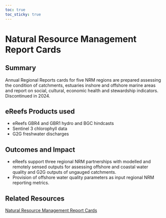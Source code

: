 ```yaml
---
toc: true
toc_sticky: true
---
```

# Natural Resource Management Report Cards

## Summary
Annual Regional Reports cards for five NRM regions are prepared assessing the condition of catchments, estuaries inshore and offshore marine areas and report on social, cultural, economic health and stewardship indicators. Discontinued in 2024.

## eReefs Products used
- eReefs GBR4 and GBR1 hydro and BGC hindcasts 
- Sentinel 3 chlorophyll data
- G2G freshwater discharges

## Outcomes and Impact
- eReefs support three regional NRM partnerships with modelled and remotely sensed outputs for assessing offshore and coastal water quality and G2G outputs of ungauged catchments.
- Provision of offshore water quality parameters as input regional NRM reporting metrics.

## Related Resources
<a href="https://www2.gbrmpa.gov.au/news/reef-snapshot-details-widespread-coral-bleaching-great-barrier-reef">Natural Resource Management Report Cards</a>